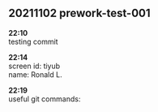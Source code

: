 ## 20211102 prework-test-001

__22:10__  
testing commit  

**22:14**  
screen id: tiyub  
name: Ronald L.  

**22:19**  
useful git commands:  
